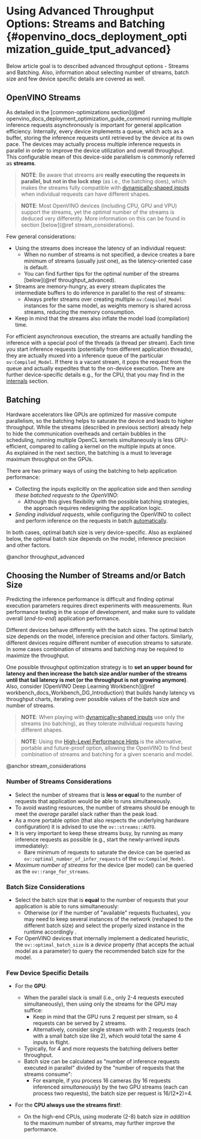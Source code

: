 # Using Advanced Throughput Options: Streams and Batching {#openvino_docs_deployment_optimization_guide_tput_advanced}

Below article goal is to described advanced throughput options - Streams and Batching. Also, information about selecting number of streams, batch size and few device specific details are covered as well.

## OpenVINO Streams
As detailed in the [common-optimizations section](@ref openvino_docs_deployment_optimization_guide_common) running multiple inference requests asynchronously is important for general application efficiency.
Internally, every device implements a queue, which acts as a buffer, storing the inference requests until retrieved by the device at its own pace. 
The devices may actually process multiple inference requests in parallel in order to improve the device utilization and overall throughput.
This configurable mean of this device-side parallelism is commonly referred as **streams**.

> **NOTE**: Be aware that streams are **really executing the requests in parallel, but not in the lock step** (as i.e., the batching does), which makes the streams fully compatible with [dynamically-shaped inputs](../OV_Runtime_UG/ov_dynamic_shapes.md) when individual requests can have different shapes.

> **NOTE**: Most OpenVINO devices (including CPU, GPU and VPU) support the streams, yet the _optimal_ number of the streams is deduced very differently. More information on this can be found in section [below](@ref stream_considerations).

Few general considerations:
* Using the streams does increase the latency of an individual request:
   * When no number of streams is not specified, a device creates a bare minimum of streams (usually just one), as the latency-oriented case is default.
   * You can find further tips for the optimal number of the streams [below](@ref throughput_advanced).
* Streams are memory-hungry, as every stream duplicates the intermediate buffers to do inference in parallel to the rest of streams:
   * Always prefer streams over creating multiple `ov:Compiled_Model` instances for the same model, as weights memory is shared across streams, reducing the memory consumption.
* Keep in mind that the streams also inflate the model load (compilation) time.

For efficient asynchronous execution, the streams are actually handling the inference with a special pool of the threads (a thread per stream).
Each time you start inference requests (potentially from different application threads), they are actually muxed into a inference queue of the particular `ov:Compiled_Model`. 
If there is a vacant stream, it pops the request from the queue and actually expedites that to the on-device execution.
There are further device-specific details e.g., for the CPU, that you may find in the [internals](dldt_deployment_optimization_internals.md) section.

## Batching
Hardware accelerators like GPUs are optimized for massive compute parallelism, so the batching helps to saturate the device and leads to higher throughput.
While the streams (described in previous section) already help to hide the communication overheads and certain bubbles in the scheduling, running multiple OpenCL kernels simultaneously is less GPU-efficient, compared to calling a kernel on the multiple inputs at once.   
As explained in the next section, the batching is a must to leverage maximum throughput on the GPUs.

There are two primary ways of using the batching to help application performance:
* Collecting the inputs explicitly on the application side and then _sending these batched requests to the OpenVINO_:
   * Although this gives flexibility with the possible batching strategies, the approach requires redesigning the application logic.
* _Sending individual requests_, while configuring the OpenVINO to collect and perform inference on the requests in batch [automatically](../OV_Runtime_UG/automatic_batching.md).

In both cases, optimal batch size is very device-specific. Also as explained below, the optimal batch size depends on the model, inference precision and other factors.

@anchor throughput_advanced
## Choosing the Number of Streams and/or Batch Size
Predicting the inference performance is difficult and finding optimal execution parameters requires direct experiments with measurements.
Run performance testing in the scope of development, and make sure to validate overall (*end-to-end*) application performance.

Different devices behave differently with the batch sizes. The optimal batch size depends on the model, inference precision and other factors.
Similarly, different devices require different number of execution streams to saturate.
In some cases  combination of streams and batching may be required to maximize the throughput.

One possible throughput optimization strategy is to **set an upper bound for latency and then increase the batch size and/or number of the streams until that tail latency is met (or the throughput is not growing anymore)**.
Also, consider [OpenVINO Deep Learning Workbench](@ref workbench_docs_Workbench_DG_Introduction) that builds handy latency vs throughput charts, iterating over possible values of the batch size and number of streams.

> **NOTE**: When playing with [dynamically-shaped inputs](../OV_Runtime_UG/ov_dynamic_shapes.md) use only the streams (no batching), as they tolerate individual requests having different shapes. 

> **NOTE**: Using the [High-Level Performance Hints](../OV_Runtime_UG/performance_hints.md) is the alternative, portable and future-proof option, allowing the OpenVINO to find best combination of streams and batching for a given scenario and model. 

@anchor stream_considerations
### Number of Streams Considerations
* Select the number of streams that is **less or equal** to the number of requests that application would be able to runs simultaneously.
* To avoid wasting resources, the number of streams should be enough to meet the _average_ parallel slack rather than the peak load.
* As a more portable option (that also respects the underlying hardware configuration) it is advised to use the `ov::streams::AUTO`.
* It is very important to keep these streams busy, by running as many inference requests as possible (e.g., start the newly-arrived inputs immediately):
   * Bare minimum of requests to saturate the device can be queried as `ov::optimal_number_of_infer_requests` of the  `ov:Compiled_Model`.
* _Maximum number of streams_ for the device (per model) can be queried as the `ov::range_for_streams`.

### Batch Size Considerations
* Select the batch size that is **equal** to the number of requests that your application is able to runs simultaneously:
   * Otherwise (or if the number of "available" requests fluctuates), you may need to keep several instances of the network (reshaped to the different batch size) and select the properly sized instance in the runtime accordingly .
* For OpenVINO devices that internally implement a dedicated heuristic, the `ov::optimal_batch_size` is a _device_ property (that accepts the actual model as a parameter) to query the recommended batch size for the model.


### Few Device Specific Details
* For the **GPU**:
   * When the parallel slack is small (i.e., only 2-4 requests executed simultaneously), then using only the streams for the GPU may suffice:
      * Keep in mind that the GPU runs 2 request per stream, so 4 requests can be served by 2 streams.
      * Alternatively, consider single stream with with 2 requests (each with a small batch size like 2), which would total the same 4 inputs in flight.
   * Typically, for 4 and more requests the batching delivers better throughput.
   * Batch size can be calculated as "number of inference requests executed in parallel" divided by the "number of requests that the streams consume":
      * For example, if you process 16 cameras (by 16 requests inferenced _simultaneously_) by the two GPU streams (each can process two requests), the batch size per request is 16/(2*2)=4.

* For the **CPU always use the streams first!**:
   * On the high-end CPUs, using moderate (2-8) batch size _in addition_ to the maximum number of streams, may further improve the performance.
